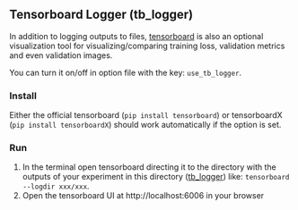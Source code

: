 
## Tensorboard Logger (tb_logger)

In addition to logging outputs to files, [tensorboard](https://www.tensorflow.org/programmers_guide/summaries_and_tensorboard) is also an optional visualization tool for visualizing/comparing training loss, validation metrics and even validation images.

You can turn it on/off in option file with the key: `use_tb_logger`.

### Install

Either the official tensorboard (`pip install tensorboard`) or tensorboardX (`pip install tensorboardX`) should work automatically if the option is set.

### Run
1. In the terminal open tensorboard directing it to the directory with the outputs of your experiment in this directory ([tb_logger](https://github.com/victorca25/BasicSR/tree/master/tb_logger)) like: `tensorboard --logdir xxx/xxx`.
2. Open the tensorboard UI at http://localhost:6006 in your browser
